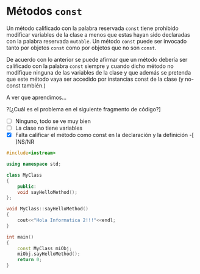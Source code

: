 # Métodos `const`

Un método calificado con la palabra reservada `const` tiene prohibido modificar variables de la clase a menos que estas hayan sido
declaradas con la palabra reservada `mutable`. Un método `const` puede ser invocado tanto por objetos `const` como por objetos que no
son `const`.

De acuerdo con lo anterior se puede afirmar que un método debería ser calificado con la palabra `const` siempre y cuando dicho método
no modifique ninguna de las variables de la clase y que además se pretenda que este método vaya ser accedido por instancias const de la clase
(y no-const también.)

A ver que aprendimos...

?[¿Cuál es el problema en el siguiente fragmento de código?]
-[ ] Ninguno, todo se ve muy bien
-[ ] La clase no tiene variables
-[x] Falta calificar el método como const en la declaración y la definición
-[ ]NS/NR

```cpp
#include<iostream>

using namespace std;

class MyClass
{
	public:
	void sayHelloMethod(); 
};

void MyClass::sayHelloMethod() 
{
	cout<<"Hola Informatica 2!!!"<<endl;
}

int main()
{
	const MyClass miObj;
	miObj.sayHelloMethod();
	return 0;
}
```